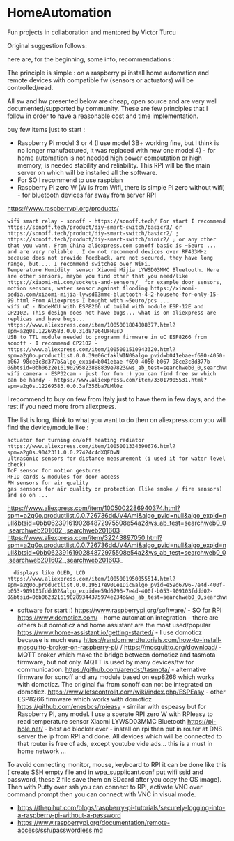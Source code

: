 # HomeAutomation

Fun projects in collaboration and mentored by Victor Turcu

Original suggestion follows:

here are, for the beginning, some info, recommendations :

The principle is simple : on a raspberry pi install home automation and remote devices with compatible fw (sensors or actuators) will be controlled/read.

All sw and hw presented below are cheap, open source and are very well documented/supported by community. These are few principles that I follow in order to have a reasonable cost and time implementation.

buy few items just to start :

* Raspberry Pi model 3 or 4 (I use model 3B+ working fine, but I think is no longer manufactured, it was replaced with new one model 4) - for home automation is not needed high power computation or high memory, is needed stability and reliability. This RPI will be the main server on which will be installed all the software.
* For SO I recommend to use raspbian
* Raspberry Pi zero W (W is from Wifi, there is simple Pi zero without wifi) - for bluetooth devices far away from server RPI

https://www.raspberrypi.org/products/

```
wifi smart relay - sonoff - https://sonoff.tech/ For start I recommend https://sonoff.tech/product/diy-smart-switch/basicr3/ or https://sonoff.tech/product/diy-smart-switch/basicr2/ ; https://sonoff.tech/product/diy-smart-switch/minir2/ ; or any other that you want. From China aliexpress.com sonoff basic is ~5euro ... and are very reliable . I do not recommend devices over RF433MHz because does not provide feedback, are not secured, they have long range, but.... I recommend switches over WiFi.
Temperature Humidity  sensor Xiaomi Mijia LYWSD03MMC Bluetooth. Here are other sensors, maybe you find other that you need/like https://xiaomi-mi.com/sockets-and-sensors/  for example door sensors, motion sensors, water sensor against flooding https://xiaomi-pedia.com/xiaomi-mijia-lywsd03mmc-bluetooth-4-2-househo-for-only-15-99.html From Aliexpress I bought with ~5euro/pcs ...  
wifi uC - NodeMCU with ESP8266 uC build with module ESP-12E and  CP2102. This design does not have bugs... what is on aliexpress are replicas and have bugs...   https://www.aliexpress.com/item/1005001804808377.html?spm=a2g0s.12269583.0.0.31d87964UFHusD  
USB to TTL module needed to programm firmware in uC ESP8266 from sonoff - I recommend CP2102 - https://www.aliexpress.com/item/1005001510943320.html?spm=a2g0o.productlist.0.0.39e06cfaklWIN0&algo_pvid=b041ebae-f690-4050-b067-98ce3c8d377b&algo_expid=b041ebae-f690-4050-b067-98ce3c8d377b-0&btsid=0bb0622e16190295823888839e7823&ws_ab_test=searchweb0_0,searchweb201602_,searchweb201603_ 
wifi camera - ESP32cam - just for fun :) you can find free sw which can be handy - https://www.aliexpress.com/item/33017905531.html?spm=a2g0s.12269583.0.0.3af356ba7LMlOz 
```

I recommend to buy on few from Italy just to have them in few days, and the rest if you need more from aliexpress.

The list is long, think to what you want to do then on aliexpress.com you will find the device/module like :

```
actuator for turning on/off heating radiator https://www.aliexpress.com/item/1005001334390676.html?spm=a2g0s.9042311.0.0.27424c4dXQFDvN
ultrasonic sensors for distance measurement (i used it for water level check)
ToF sensor for motion gestures
RFID cards & modules for door access 
PM sensors for air quality
gas sensors for air quality or protection (like smoke / fire sensors) 
and so on ... 
```

https://www.aliexpress.com/item/1005002286940374.html?spm=a2g0o.productlist.0.0.726736ddJV4Ami&algo_pvid=null&algo_expid=null&btsid=0bb0623916190284872975508e54a2&ws_ab_test=searchweb0_0,searchweb201602_,searchweb201603_
https://www.aliexpress.com/item/32243897050.html?spm=a2g0o.productlist.0.0.726736ddJV4Ami&algo_pvid=null&algo_expid=null&btsid=0bb0623916190284872975508e54a2&ws_ab_test=searchweb0_0,searchweb201602_,searchweb201603_

```
  displays like OLED, LCD   https://www.aliexpress.com/item/1005001950055514.html?spm=a2g0o.productlist.0.0.19517e90Le1Dic&algo_pvid=e59d6796-7e4d-400f-b053-909103fddd02&algo_expid=e59d6796-7e4d-400f-b053-909103fddd02-0&btsid=0bb0623216190289344375974e234d&ws_ab_test=searchweb0_0,searchweb201602_,searchweb201603_
```

- software for start :)
  https://www.raspberrypi.org/software/ - SO for RPI
  https://www.domoticz.com/ - home automation integration - there are others but domoticz and home assistant are the most used/popular https://www.home-assistant.io/getting-started/ - I use domoticz because is much easy
  https://randomnerdtutorials.com/how-to-install-mosquitto-broker-on-raspberry-pi/  / https://mosquitto.org/download/ - MQTT broker which make the bridge between domoticz and tasmota firmware, but not only. MQTT is used by many devices/fw for communication.
  https://github.com/arendst/tasmota/ - alternative firmware for sonoff and any module based on esp8266 which works with domoticz. The original fw from sonoff can not be integrated on domoticz.
  https://www.letscontrolit.com/wiki/index.php/ESPEasy - other ESP8266 firmware which works with domoticz
  https://github.com/enesbcs/rpieasy - similar with espeasy but for Raspberry PI, any model. I use a sperate RPI zero W with RPIeasy to read temperature  sensor Xiaomi LYWSD03MMC Bluetooth
  https://pi-hole.net/ - best ad blocker ever - install on rpi then put in router at DNS server the ip from RPI and done. All devices which will be connected to that router is free of ads, except youtube vide ads... this is a must in home network ...

To avoid connecting monitor, mouse, keyboard to RPI it can be done like this ( create SSH empty file and in wpa_supplicant.conf put wifi ssid and password, these 2 file save them on SDcard after you copy the OS image). Then with Putty over ssh you can connect to RPI, activate VNC over command prompt then you can connect with VNC in visual mode.

- https://thepihut.com/blogs/raspberry-pi-tutorials/securely-logging-into-a-raspberry-pi-without-a-password
- https://www.raspberrypi.org/documentation/remote-access/ssh/passwordless.md
